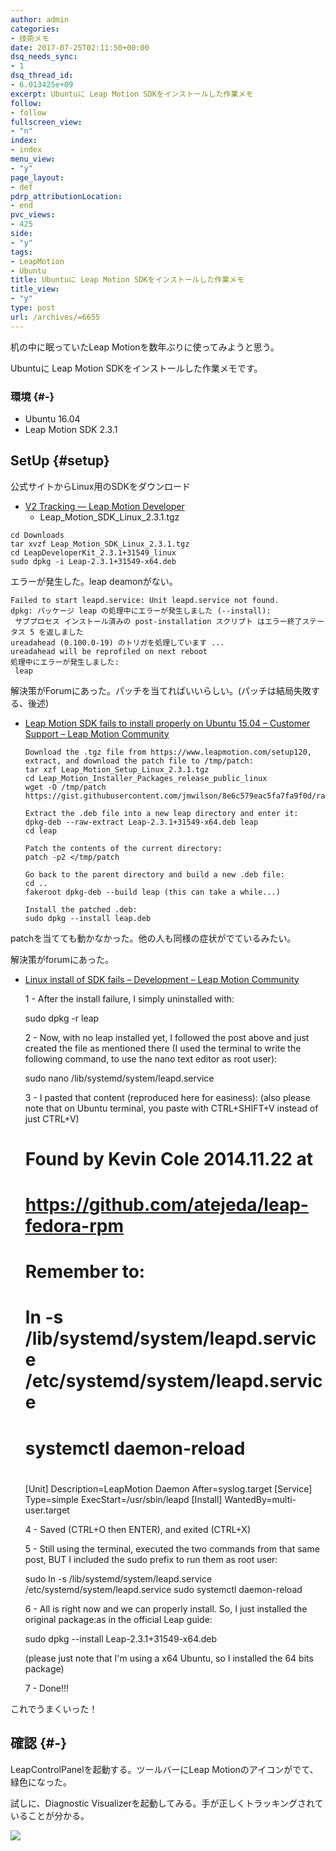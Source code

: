 ```yaml
---
author: admin
categories:
- 技術メモ
date: 2017-07-25T02:11:50+00:00
dsq_needs_sync:
- 1
dsq_thread_id:
- 6.013425e+09
excerpt: Ubuntuに Leap Motion SDKをインストールした作業メモ
follow:
- follow
fullscreen_view:
- "n"
index:
- index
menu_view:
- "y"
page_layout:
- def
pdrp_attributionLocation:
- end
pvc_views:
- 425
side:
- "y"
tags:
- LeapMotion
- Ubuntu
title: Ubuntuに Leap Motion SDKをインストールした作業メモ
title_view:
- "y"
type: post
url: /archives/=6655
---
```


机の中に眠っていたLeap Motionを数年ぶりに使ってみようと思う。

Ubuntuに Leap Motion SDKをインストールした作業メモです。

### 環境 {#-}

  * Ubuntu 16.04
  * Leap Motion SDK 2.3.1

## SetUp {#setup}

公式サイトからLinux用のSDKをダウンロード

  * [V2 Tracking — Leap Motion Developer][1] 
      * Leap\_Motion\_SDK\_Linux\_2.3.1.tgz

<pre><code class="lang-sh">cd Downloads
tar xvzf Leap_Motion_SDK_Linux_2.3.1.tgz
cd LeapDeveloperKit_2.3.1+31549_linux
sudo dpkg -i Leap-2.3.1+31549-x64.deb
</code></pre>

エラーが発生した。leap deamonがない。

<pre><code class="lang-sh">Failed to start leapd.service: Unit leapd.service not found.
dpkg: パッケージ leap の処理中にエラーが発生しました (--install):
 サブプロセス インストール済みの post-installation スクリプト はエラー終了ステータス 5 を返しました
ureadahead (0.100.0-19) のトリガを処理しています ...
ureadahead will be reprofiled on next reboot
処理中にエラーが発生しました:
 leap
</code></pre>

解決策がForumにあった。パッチを当てればいいらしい。(パッチは結局失敗する、後述)

  * [Leap Motion SDK fails to install properly on Ubuntu 15.04 &#8211; Customer Support &#8211; Leap Motion Community][2]

        Download the .tgz file from https://www.leapmotion.com/setup120, extract, and download the patch file to /tmp/patch:
        tar xzf Leap_Motion_Setup_Linux_2.3.1.tgz
        cd Leap_Motion_Installer_Packages_release_public_linux
        wget -O /tmp/patch https://gist.githubusercontent.com/jmwilson/8e6c579eac5fa7fa9f0d/raw/0b597ceb1f8184952bf067267ac4171691949068/patch
    
        Extract the .deb file into a new leap directory and enter it:
        dpkg-deb --raw-extract Leap-2.3.1+31549-x64.deb leap
        cd leap
    
        Patch the contents of the current directory:
        patch -p2 </tmp/patch
    
        Go back to the parent directory and build a new .deb file:
        cd ..
        fakeroot dpkg-deb --build leap (this can take a while...)
    
        Install the patched .deb:
        sudo dpkg --install leap.deb
    

patchを当てても動かなかった。他の人も同様の症状がでているみたい。

解決策がforumにあった。

  * [Linux install of SDK fails &#8211; Development &#8211; Leap Motion Community][2]

    1 - After the install failure, I simply uninstalled with:
    
    sudo dpkg -r leap
    
    2 - Now, with no leap installed yet, I followed the post above and just created the file as mentioned there (I used the terminal to write the following command, to use the nano text editor as root user):
    
    sudo nano /lib/systemd/system/leapd.service
    
    3 - I pasted that content (reproduced here for easiness):
    (also please note that on Ubuntu terminal, you paste with CTRL+SHIFT+V instead of just CTRL+V)
    
    # Found by Kevin Cole 2014.11.22 at
    # https://github.com/atejeda/leap-fedora-rpm
    #
    # Remember to:
    #
    #   ln -s /lib/systemd/system/leapd.service /etc/systemd/system/leapd.service
    #   systemctl daemon-reload
    #
    [Unit]
    Description=LeapMotion Daemon
    After=syslog.target
    [Service]
    Type=simple
    ExecStart=/usr/sbin/leapd
    [Install]
    WantedBy=multi-user.target
    
    4 - Saved (CTRL+O then ENTER), and exited (CTRL+X)
    
    5 - Still using the terminal, executed the two commands from that same post, BUT I included the sudo prefix to run them as root user:
    
    sudo ln -s /lib/systemd/system/leapd.service /etc/systemd/system/leapd.service
    sudo systemctl daemon-reload
    
    6 - All is right now and we can properly install. So, I just installed the original package:as in the official Leap guide:
    
    sudo dpkg --install Leap-2.3.1+31549-x64.deb
    
    (please just note that I&#39;m using a x64 Ubuntu, so I installed the 64 bits package)
    
    7 - Done!!!
    

これでうまくいった！

## 確認 {#-}

LeapControlPanelを起動する。ツールバーにLeap Motionのアイコンがでて、緑色になった。

試しに、Diagnostic Visualizerを起動してみる。手が正しくトラッキングされていることが分かる。

![][3]

 [1]: https://developer.leapmotion.com/sdk/v2/
 [2]: https://community.leapmotion.com/t/leap-motion-sdk-fails-to-install-properly-on-ubuntu-15-04/2973
 [3]: https://lh3.googleusercontent.com/8CU4vo0NiqLJbB5BvYrP6vMbzuxbplybgA98BF1uFVGjzl-qSw0VrxqzTNkWu7GL_v5_4tBXdVKHa3Uf7-gWaz9_mdg9yh_fz_-EEKs31oK8yVL31Ylr6T0jvrh5F_V4D1ILRtjc8vCR26ML46nrrS4eKSDk82uymAh0W5pa9eINPohSOPO-N88hR8TcXzWy6OYa-II2qblh4srOAh6rYk2shfbq-lt4A8bxqQIZLK-ruGnzGb6_Pm2HxzbIOJVQFsMY5DfM4uVbV9RVHgkfIRSniO3RqInOMSvZyU5k4JKSKuoqYkEf4OSVjmo3UaYcW2p31kiA0lfEX4YWeu1gWG-f32Oio7-oFaQgPrhm5aGJdLqF23_DXCLg12p4WVcxceVgo2cadPLQ89WVbzKPjlbP_MpPlDAzIL8YDIUQIg_iXWTuKyBnwgsKlvQZN9RgBqh-FyyoPaJwCb6fskwM9DifD0a596sr_EqsawFkLRxc0rq3l_VEvy0A9jfedMxwmZqqvem4Ldn7iHj6solWF4WdGwrsZRy4AQmDWrpEg-Lk-Uunl30sr2wzoC1kLmoylM_DZ9AKBqYWZm3hYECB4g70h2qiCRMzYtoXADrb4tRELLZXpjzm5BBp=w451-h252-no